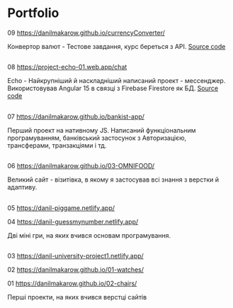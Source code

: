 # Portfolio

09 https://danilmakarow.github.io/currencyConverter/

Конвертор валют - Тестове завдання, курс береться з API.
<a href="https://github.com/danilmakarow/currencyConverter">Source code</a>

##


08 https://project-echo-01.web.app/chat

Echo - Найкрупніший й наскладніший написаний проект - мессенджер. Використовував Angular 15 в связці з Firebase Firestore як БД.
<a href="https://github.com/danilmakarow/echo">Source code</a>


##

07 https://danilmakarow.github.io/bankist-app/

Перший проект на нативному JS. Написаний функціональним програмуванням, банківський застосунок з Авторизацією, трансферами, транзакціями і тд.

##

06 https://danilmakarow.github.io/03-OMNIFOOD/ 

Великий сайт - візитівка, в якому я застосував всі знання з верстки й адаптиву.

##

05 https://danil-piggame.netlify.app/

04 https://danil-guessmynumber.netlify.app/ 

Дві міні гри, на яких вчився основам програмування.

##

03 https://danil-university-project1.netlify.app/ 

02 https://danilmakarow.github.io/01-watches/

01 https://danilmakarow.github.io/02-chairs/ 

Перші проекти, на яких вчився верстці сайтів

